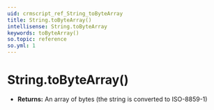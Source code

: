 ```yaml
---
uid: crmscript_ref_String_toByteArray
title: String.toByteArray()
intellisense: String.toByteArray
keywords: toByteArray()
so.topic: reference
so.yml: 1
---
```


# String.toByteArray()

* **Returns:** An array of bytes (the string is converted to ISO-8859-1)
